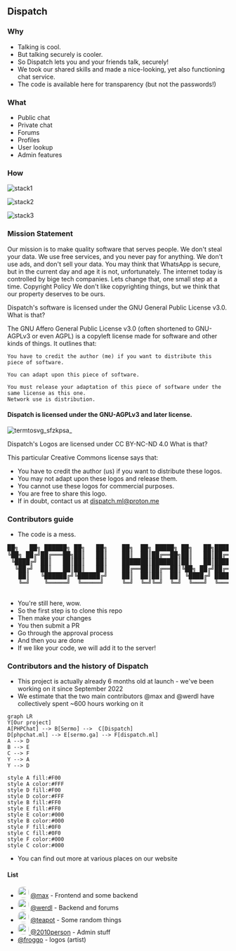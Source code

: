 ## Dispatch
### Why
- Talking is cool.
- But talking securely is cooler.
- So Dispatch lets you and your friends talk, securely!
- We took our shared skills and made a nice-looking, yet also functioning chat service.
- The code is available here for transparency (but not the passwords!)
### What
- Public chat
- Private chat
- Forums
- Profiles
- User lookup
- Admin features
### How
![stack1](https://skillicons.dev/icons?i=js,html,css,bootstrap,jquery)

![stack2](https://skillicons.dev/icons?i=php,mysql)

![stack3](https://skillicons.dev/icons?i=linux,bash)
### Mission Statement
Our mission is to make quality software that serves people. We don't steal your data. We use free services, and you never pay for anything. We don't use ads, and don't sell your data. You may think that WhatsApp is secure, but in the current day and age it is not, unfortunately. The internet today is controlled by bige tech companies. Lets change that, one small step at a time.
Copyright Policy
We don't like copyrighting things, but we think that our property deserves to be ours.

Dispatch's software is licensed under the GNU General Public License v3.0.
What is that?

The GNU Affero General Public License v3.0 (often shortened to GNU-AGPLv3 or even AGPL) is a copyleft license made for software and other kinds of things. It outlines that:

    You have to credit the author (me) if you want to distribute this piece of software.

    You can adapt upon this piece of software.

    You must release your adaptation of this piece of software under the same license as this one.
    Network use is distribution.
#### Dispatch is licensed under the GNU-AGPLv3 and later license.
![termtosvg_sfzkpsa_](https://user-images.githubusercontent.com/116349156/222968449-c8c634c2-8298-42d6-8f1e-761612515f6d.svg)
<!-- termtosvg is very cool! -->

Dispatch's Logos are licensed under CC BY-NC-ND 4.0
What is that?

This particular Creative Commons license says that:
- You have to credit the author (us) if you want to distribute these logos.
- You may not adapt upon these logos and release them.
- You cannot use these logos for commercial purposes.
- You are free to share this logo.
- If in doubt, contact us at [dispatch.ml@proton.me](mailto:dispatch.ml@proton.me)
### Contributors guide
- The code is a mess.
<pre>
██╗   ██╗ ██████╗ ██╗   ██╗    ██╗  ██╗ █████╗ ██╗   ██╗███████╗    ██████╗ ███████╗███████╗███╗   ██╗    ██╗    ██╗ █████╗ ██████╗ ███╗   ██╗███████╗██████╗ ██╗
╚██╗ ██╔╝██╔═══██╗██║   ██║    ██║  ██║██╔══██╗██║   ██║██╔════╝    ██╔══██╗██╔════╝██╔════╝████╗  ██║    ██║    ██║██╔══██╗██╔══██╗████╗  ██║██╔════╝██╔══██╗██║
 ╚████╔╝ ██║   ██║██║   ██║    ███████║███████║██║   ██║█████╗      ██████╔╝█████╗  █████╗  ██╔██╗ ██║    ██║ █╗ ██║███████║██████╔╝██╔██╗ ██║█████╗  ██║  ██║██║
  ╚██╔╝  ██║   ██║██║   ██║    ██╔══██║██╔══██║╚██╗ ██╔╝██╔══╝      ██╔══██╗██╔══╝  ██╔══╝  ██║╚██╗██║    ██║███╗██║██╔══██║██╔══██╗██║╚██╗██║██╔══╝  ██║  ██║╚═╝
   ██║   ╚██████╔╝╚██████╔╝    ██║  ██║██║  ██║ ╚████╔╝ ███████╗    ██████╔╝███████╗███████╗██║ ╚████║    ╚███╔███╔╝██║  ██║██║  ██║██║ ╚████║███████╗██████╔╝██╗
   ╚═╝    ╚═════╝  ╚═════╝     ╚═╝  ╚═╝╚═╝  ╚═╝  ╚═══╝  ╚══════╝    ╚═════╝ ╚══════╝╚══════╝╚═╝  ╚═══╝     ╚══╝╚══╝ ╚═╝  ╚═╝╚═╝  ╚═╝╚═╝  ╚═══╝╚══════╝╚═════╝ ╚═╝
                                                                                                                                                                 
</pre>
- You're still here, wow.
- So the first step is to clone this repo
- Then make your changes
- You then submit a PR
- Go through the approval process
- And then you are done
- If we like your code, we will add it to the server!
### Contributors and the history of Dispatch
- This project is actually already 6 months old at launch - we've been working on it since September 2022
- We estimate that the two main contributors @max and @werdl have collectively spent ~600 hours working on it
```mermaid
graph LR
Y[Our project]
A[PHPChat] --> B[Sermo] -->  C[Dispatch]
D[phpchat.ml] --> E[sermo.ga] --> F[dispatch.ml]
A --> D
B --> E
C --> F
Y --> A
Y --> D

style A fill:#F00
style A color:#FFF
style D fill:#F00
style D color:#FFF
style B fill:#FF0
style E fill:#FF0
style E color:#000
style B color:#000
style F fill:#0F0
style C fill:#0F0
style F color:#000
style C color:#000
```
- You can find out more at various places on our website
#### List
- <img src="https://avatars.githubusercontent.com/uimaxbai" width=25 style="border-radius:10px"/> [  @max](github.com/uimaxbai) - Frontend and some backend
- <img src="https://avatars.githubusercontent.com/werdl" width=25 style="border-radius:10px"/> [  @werdl](github.com/werdl) - Backend and forums
- <img src="https://avatars.githubusercontent.com/thisiscoding1234" width=25 style="border-radius:10px"/> [  @teapot](github.com/thisiscoding1234) - Some random things
- <img src="https://avatars.githubusercontent.com/2010person" width=25 style="border-radius:10px"/>[  @2010person](github.com/2010person) - Admin stuff
- [@froggo](no-github-yet) - logos (artist)
